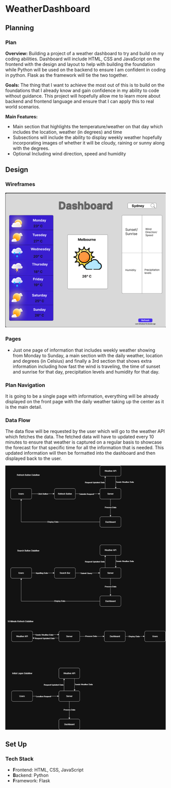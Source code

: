 # WeatherDashboard

## Planning

### Plan

**Overview:** Building a project of a weather dashboard to try and build on my coding abilities. Dashboard will include HTML, CSS and JavaScript on the frontend with the design and layout to help with building the foundation while Python will be used on the backend to ensure I am confident in coding in python. Flask as the framework will tie the two together.

**Goals:** The thing that I want to achieve the most out of this is to build on the foundations that I already know and gain confidence in my ability to code without guidance. This project will hopefully allow me to learn more about backend and frontend language and ensure that I can apply this to real world scenarios.

**Main Features:**

- Main section that highlights the temperature/weather on that day which includes the location, weather (in degrees) and time
- Subsections will include the ability to display weekly weather hopefully incorporating images of whether it will be cloudy, raining or sunny along with the degrees.
- Optional
    Including wind direction, speed and humidity

## Design

### Wireframes

![Wireframes](./images/Wireframe.png)

### Pages

- Just one page of information that includes weekly weather showing from Monday to Sunday, a main section with the daily weather, location and degrees (in Celsius) and finally a 3rd section that shows extra information including how fast the wind is traveling, the time of sunset and sunrise for that day, precipitation levels and humidity for that day.

### Plan Navigation

It is going to be a single page with information, everything will be already displayed on the front page with the daily weather taking up the center as it is the main detail.

### Data Flow

The data flow will be requested by the user which will go to the weather API which fetches the data. The fetched data will have to updated every 10 minutes to ensure that weather is captured on a regular basis to showcase the forecast for that specific time for all the information that is needed. This updated information will then be formatted into the dashboard and then displayed back to the user.

![Dataflow Diagram](./images/Dataflow%20Diagram.png)

## Set Up

### Tech Stack

- **F**rontend: HTML, CSS, JavaScript
- **B**ackend: Python
- **F**ramework: Flask
